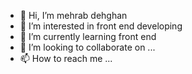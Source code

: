 - 👋 Hi, I’m mehrab dehghan
- 👀 I’m interested in front end developing
- 🌱 I’m currently learning front end
- 💞️ I’m looking to collaborate on ...
- 📫 How to reach me ...

<!---
Mehrabdh20/Mehrabdh20 is a ✨ special ✨ repository because its `README.md` (this file) appears on your GitHub profile.
You can click the Preview link to take a look at your changes.
--->
